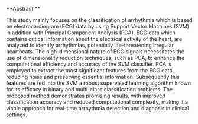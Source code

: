 **Abstract 
**

This study mainly focuses on the classification of arrhythmia which is based on electrocardiogram (ECG) data by using Support Vector Machines (SVM) in addition with Principal Component Analysis (PCA). ECG data which contains critical information about the electrical activity of the heart, are analyzed to identify arrhythmias, potentially life-threatening irregular heartbeats. The high-dimensional nature of ECG signals necessitates the use of dimensionality reduction techniques, such as PCA, to enhance the computational efficiency and accuracy of the SVM classifier. PCA is employed to extract the most significant features from the ECG data, reducing noise and preserving essential information. Subsequently this features are fed into the SVM a robust supervised learning algorithm known for its efficacy in binary and multi-class classification problems. The proposed method demonstrates promising results, with improved classification accuracy and reduced computational complexity, making it a viable approach for real-time arrhythmia detection and diagnosis in clinical settings.
